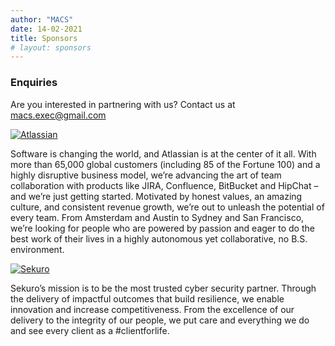 ```yaml
---
author: "MACS"
date: 14-02-2021
title: Sponsors
# layout: sponsors
---
```

### Enquiries

Are you interested in partnering with us? Contact us at [macs.exec@gmail.com](mailto://macs.exec@gmail.com)


[![Atlassian](/horizontal-logo-gradient-blue-atlassian.png)](https://atlassian.com)

Software  is changing the world, and Atlassian is at the center of it all. With  more than 65,000 global customers (including 85 of the Fortune 100) and a  highly disruptive business model, we’re advancing the art of team  collaboration with products like JIRA, Confluence, BitBucket and HipChat  – and we’re just getting started. Motivated by honest values, an  amazing culture, and consistent revenue growth, we’re out to unleash the  potential of every team. From Amsterdam and Austin to Sydney and San  Francisco, we’re looking for people who are powered by passion and eager  to do the best work of their lives in a highly autonomous yet  collaborative, no B.S. environment.

[![Sekuro](/sekuro-logo-white.png)](https://sekuro.io)

Sekuro’s mission is to be the most trusted cyber security partner. Through the delivery of impactful outcomes that build resilience, we enable innovation and increase competitiveness.
From the excellence of our delivery to the integrity of our people, we put care and everything we do and see every client as a #clientforlife.

